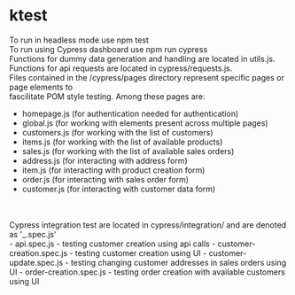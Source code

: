 # ktest
To run in headless mode use npm test<br>
To run using Cypress dashboard use npm run cypress
<br>
Functions for dummy data generation and handling are located in utils.js.<br>
Functions for api requests are located in cypress/requests.js.<br>
Files contained in the /cypress/pages directory represent specific pages or page elements to<br>
fascilitate POM style testing. Among these pages are:<br>
- homepage.js (for authentication needed for authentication)
- global.js (for working with elements present across multiple pages)
- customers.js (for working with the list of customers)
- items.js (for working with the list of available products)
- sales.js (for working with the list of available sales orders)
- address.js (for interacting with address form)
- item.js (for interacting with product creation form)
- order.js (for interacting with sales order form)
- customer.js (for interacting with customer data form)

<br>
<br>
Cypress integration test are located in cypress/integration/ and are denoted as '_.spec.js'<br>
- api.spec.js - testing customer creation using api calls
- customer-creation.spec.js - testing customer creation using UI
- customer-update.spec.js - testing changing customer addresses in sales orders using UI
- order-creation.spec.js - testing order creation with available customers using UI
